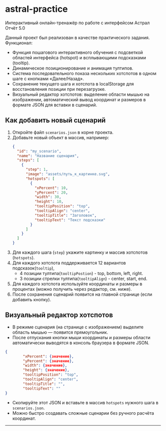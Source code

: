 # astral-practice
Интерактивный онлайн-тренажёр по работе с интерфейсом Астрал Отчёт 5.0

Данный проект был реализован в качестве практического задания.
Функционал:
- Функция пошагового интерактивного обучения с подсветкой областей интерфейса (hotspot) и всплывающими подсказками (tooltip).
- Динамическое позиционирование и анимация тултипов.
- Система последовательного показа нескольких хотспотов в одном шаге с кнопками «Далее/Назад».
- Сохранение текущего шага и хотспота в localStorage для восстановления позиции при перезагрузке.
- Визуальный редактор хотспотов: выделение области мышью на изображении, автоматический вывод координат и размеров в формате JSON для вставки в сценарий.

## Как добавить новый сценарий
1. Откройте файл `scenarios.json` в корне проекта.
2. Добавьте новый объект в массив, например:
   ```json
   {
     "id": "my_scenario",
     "name": "Название сценария",
     "steps": [
       {
         "step": 1,
         "image": "assets/путь_к_картинке.svg",
         "hotspots": [
           {
             "xPercent": 10,
             "yPercent": 20,
             "width": 30,
             "height": 10,
             "tooltipPosition": "top",
             "tooltipAlign": "center",
             "tooltipTitle": "Заголовок",
             "tooltipText": "Текст подсказки"
           }
         ]
       }
     ]
   }
   ```
3. Для каждого шага (`step`) укажите картинку и массив хотспотов (`hotspots`).
4. Для каждого хотспота поддерживается 12 вариантов подсказок(`tooltip`), 
   - 4 позиции тултипа(`tooltipPostion`) - top, bottom, left, right.
   - 3 позиции стрелки тултипа(`tooltipAlign`) - center, start, end.
5. Для каждого хотспота используйте координаты и размеры в процентах (можно получить через редактор, см. ниже).
6. После сохранения сценарий появится на главной странице (если добавить кнопку).

## Визуальный редактор хотспотов
- В режиме сценария (на странице с изображением) выделите область мышью — появится прямоугольник.
- После отпускания кнопки мыши координаты и размеры области автоматически выводятся в консоль браузера в формате JSON.
```json
{
        "xPercent": {значение},
        "yPercent": {значение},
        "width": {значение},
        "height": {значение},
        "tooltipPosition": "top",
        "tooltipAlign": "center",
        "tooltipTitle": "",
        "tooltipText": ""
}
   ```
- Скопируйте этот JSON и вставьте в массив `hotspots` нужного шага в `scenarios.json`.
- Можно быстро создавать сложные сценарии без ручного расчёта координат.

---
